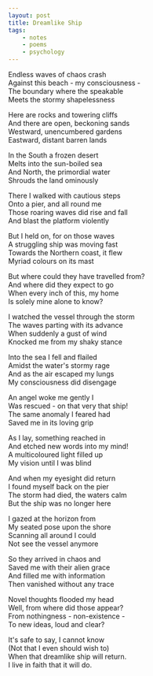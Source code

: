 ```yaml
---
layout: post
title: Dreamlike Ship
tags:
    - notes
    - poems
    - psychology
---
```

Endless waves of chaos crash  
Against this beach - my consciousness -  
The boundary where the speakable  
Meets the stormy shapelessness   

Here are rocks and towering cliffs  
And there are open, beckoning sands  
Westward, unencumbered gardens  
Eastward, distant barren lands  

In the South a frozen desert  
Melts into the sun-boiled sea  
And North, the primordial water  
Shrouds the land ominously   

There I walked with cautious steps  
Onto a pier, and all round me  
Those roaring waves did rise and fall   
And blast the platform violently  

But I held on, for on those waves  
A struggling ship was moving fast  
Towards the Northern coast, it flew  
Myriad colours on its mast  

But where could they have travelled from?  
And where did they expect to go  
When every inch of this, my home  
Is solely mine alone to know?  

I watched the vessel through the storm   
The waves parting with its advance  
When suddenly a gust of wind  
Knocked me from my shaky stance  

Into the sea I fell and flailed  
Amidst the water's stormy rage  
And as the air escaped my lungs  
My consciousness did disengage  

An angel woke me gently I  
Was rescued - on that very that ship!  
The same anomaly I feared had  
Saved me in its loving grip  

As I lay, something reached in  
And etched new words into my mind!  
A multicoloured light filled up  
My vision until I was blind  

And when my eyesight did return  
I found myself back on the pier  
The storm had died, the waters calm  
But the ship was no longer here  

I gazed at the horizon from  
My seated pose upon the shore   
Scanning all around I could  
Not see the vessel anymore  

So they arrived in chaos and  
Saved me with their alien grace  
And filled me with information  
Then vanished without any trace  

Novel thoughts flooded my head  
Well, from where did those appear?  
From nothingness - non-existence -  
To new ideas, loud and clear?  

It's safe to say, I cannot know  
(Not that I even should wish to)  
When that dreamlike ship will return.  
I live in faith that it will do.  
